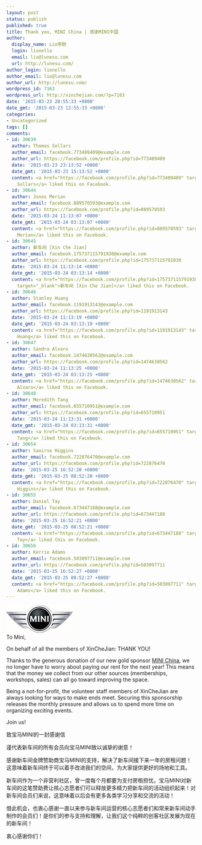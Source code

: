 ```yaml
---
layout: post
status: publish
published: true
title: Thank you, MINI China | 感谢MINI中国
author:
  display_name: Lio李欧
  login: lionello
  email: lio@lunesu.com
  url: http://lunesu.com/
author_login: lionello
author_email: lio@lunesu.com
author_url: http://lunesu.com/
wordpress_id: 7163
wordpress_url: http://xinchejian.com/?p=7163
date: '2015-03-23 20:55:33 +0800'
date_gmt: '2015-03-23 12:55:33 +0800'
categories:
- Uncategorized
tags: []
comments:
- id: 30639
  author: Thomas Sollars
  author_email: facebook.773409409@example.com
  author_url: https://facebook.com/profile.php?id=773409409
  date: '2015-03-23 23:13:52 +0800'
  date_gmt: '2015-03-23 15:13:52 +0800'
  content: <a href="https://facebook.com/profile.php?id=773409409" target="_blank">Thomas
    Sollars</a> liked this on Facebook.
- id: 30644
  author: Jonas Merian
  author_email: facebook.889570593@example.com
  author_url: https://facebook.com/profile.php?id=889570593
  date: '2015-03-24 11:13:07 +0800'
  date_gmt: '2015-03-24 03:13:07 +0800'
  content: <a href="https://facebook.com/profile.php?id=889570593" target="_blank">Jonas
    Merian</a> liked this on Facebook.
- id: 30645
  author: 新车间 [Xin Che Jian]
  author_email: facebook.175737115791930@example.com
  author_url: https://facebook.com/profile.php?id=175737115791930
  date: '2015-03-24 11:13:14 +0800'
  date_gmt: '2015-03-24 03:13:14 +0800'
  content: <a href="https://facebook.com/profile.php?id=175737115791930"
    target="_blank">新车间 [Xin Che Jian]</a> liked this on Facebook.
- id: 30646
  author: Stanley Huang
  author_email: facebook.1191913143@example.com
  author_url: https://facebook.com/profile.php?id=1191913143
  date: '2015-03-24 11:13:19 +0800'
  date_gmt: '2015-03-24 03:13:19 +0800'
  content: <a href="https://facebook.com/profile.php?id=1191913143" target="_blank">Stanley
    Huang</a> liked this on Facebook.
- id: 30647
  author: Sandra Alvaro
  author_email: facebook.1474630562@example.com
  author_url: https://facebook.com/profile.php?id=1474630562
  date: '2015-03-24 11:13:25 +0800'
  date_gmt: '2015-03-24 03:13:25 +0800'
  content: <a href="https://facebook.com/profile.php?id=1474630562" target="_blank">Sandra
    Alvaro</a> liked this on Facebook.
- id: 30648
  author: Meredith Tang
  author_email: facebook.655710951@example.com
  author_url: https://facebook.com/profile.php?id=655710951
  date: '2015-03-24 11:13:31 +0800'
  date_gmt: '2015-03-24 03:13:31 +0800'
  content: <a href="https://facebook.com/profile.php?id=655710951" target="_blank">Meredith
    Tang</a> liked this on Facebook.
- id: 30654
  author: Saoirse Higgins
  author_email: facebook.722876470@example.com
  author_url: https://facebook.com/profile.php?id=722876470
  date: '2015-03-25 16:52:20 +0800'
  date_gmt: '2015-03-25 08:52:20 +0800'
  content: <a href="https://facebook.com/profile.php?id=722876470" target="_blank">Saoirse
    Higgins</a> liked this on Facebook.
- id: 30655
  author: Daniel Tay
  author_email: facebook.673447188@example.com
  author_url: https://facebook.com/profile.php?id=673447188
  date: '2015-03-25 16:52:21 +0800'
  date_gmt: '2015-03-25 08:52:21 +0800'
  content: <a href="https://facebook.com/profile.php?id=673447188" target="_blank">Daniel
    Tay</a> liked this on Facebook.
- id: 30656
  author: Kerrie Adams
  author_email: facebook.503097711@example.com
  author_url: https://facebook.com/profile.php?id=503097711
  date: '2015-03-25 16:52:27 +0800'
  date_gmt: '2015-03-25 08:52:27 +0800'
  content: <a href="https://facebook.com/profile.php?id=503097711" target="_blank">Kerrie
    Adams</a> liked this on Facebook.
---
```

<p>
<a href="http://www.minichina.com.cn/mini/cn/zh/index.html"><img src="/uploads/2015/03/mini-logo-AT-1-176px.jpg" alt="mini-logo-AT-1 176px" width="176" height="74" class="aligncenter size-full wp-image-7145" /></a><br />
To Mini,</p>
<p>On behalf of all the members of XinCheJian: THANK YOU!</p>
<p>Thanks to the generous donation of our new gold sponsor <a href="http://www.minichina.com.cn/mini/cn/zh/index.html" title="MINI China">MINI China</a>, we no longer have to worry about paying our rent for the next year! This means that the money we collect from our other sources (memberships, workshops, sales) can all go toward improving the space.</p>
<p>Being a not-for-profit, the volunteer staff members of XinCheJian are always looking for ways to make ends meet. Securing this sponsorship releases the monthly pressure and allows us to spend more time on organizing exciting events.</p>
<p>Join us!</p>
<p>致宝马MINI的一封感谢信</p>
<p>谨代表新车间的所有会员向宝马MINI致以诚挚的谢意！</p>
<p>感谢新车间金牌赞助商宝马MINI的支持，解决了新车间接下来一年的房租问题！这意味着新车间终于可以着手改进我们的空间，为大家提供更好的场地和工具。</p>
<p>新车间作为一个非营利社区，曾一度每个月都要为支付房租担忧。宝马MINI对新车间的这笔赞助费让核心志愿者们可以释放更多精力把新车间的活动组织起来！对新车间会员们来说，这意味着以后会有更多各类学习分享和交流的活动！</p>
<p>借此机会，也衷心感谢一直以来参与新车间运营的核心志愿者们和常来新车间动手制作的会员们！是你们的参与支持和理解，让我们这个纯粹的创客社区发展为现在的新车间！</p>
<p>衷心感谢你们！</p>
